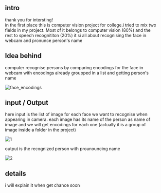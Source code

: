 ## intro
thank you for intersting! </br>
in the first place this is computer vision project for college.i tried to mix two fields in my project.
Most of it belongs to computer vision (80%) and the rest to speech recognititon (20%)
it si all about recognising the face  in webcam and pronunce person's name

## Idea behind
computer recognise persons by comparing encodings for the face in webcam with encodings already groupped in a list and getting person's name

![face_encodings](https://user-images.githubusercontent.com/91970695/177869466-4697357d-fef1-4f89-87b8-418ff3f670fa.png)

## input / Output
here input is the list of image for each face we want to recognise when appearing in camera. each image has its name of the person as name of image
and we will get encodings for each one (actually it is a group of image inside a folder in the project)


![1](https://user-images.githubusercontent.com/91970695/177865648-10edde2a-f086-4e02-bfd7-c42b670d37bd.png)

output is the recognized person with prounouncing name

![2](https://user-images.githubusercontent.com/91970695/177869875-2da400ed-2bb1-40ed-80cf-f6d359b22dbf.PNG)

## details
i will explain it when get chance soon 
